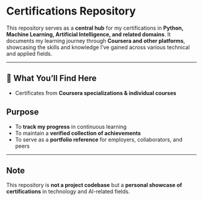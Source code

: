 #  Certifications Repository

This repository serves as a **central hub** for my certifications in **Python, Machine Learning, Artificial Intelligence, and related domains**.
It documents my learning journey through **Coursera and other platforms**, showcasing the skills and knowledge I’ve gained across various technical and applied fields.

---

## 🎯 What You’ll Find Here

* Certificates from **Coursera specializations & individual courses**

##  Purpose

* To **track my progress** in continuous learning
* To maintain a **verified collection of achievements**
* To serve as a **portfolio reference** for employers, collaborators, and peers

---

##  Note

This repository is **not a project codebase** but a **personal showcase of certifications** in technology and AI-related fields.

